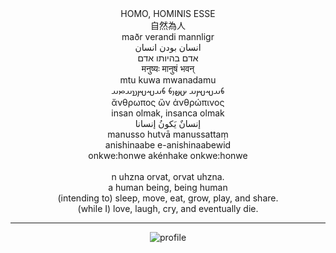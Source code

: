 <div align="center">
HOMO, HOMINIS ESSE<br>
自然為人<br>
maðr verandi mannligr<br>
انسان بودن انسان<br>
אדם בהיותו אדם<br>
मनुष्यः मानुषं भवन्<br>
mtu kuwa mwanadamu<br>
𐬨𐬀𐬱𐬫𐬀 𐬀𐬵𐬎𐬨 𐬨𐬀𐬱𐬫𐬯𐬀𐬙𐬀<br>
ἄνθρωπος ὤν ἀνθρώπινος<br>
insan olmak, insanca olmak<br>
إنسانٌ يَكونُ إنسانا<br>
manusso hutvā manussattaṃ<br>
anishinaabe e-anishinaabewid<br>
onkwe:honwe akénhake onkwe:honwe<br>
<br>
n uhzna orvat, orvat uhzna.
<br>
a human being, being human<br>
(intending to) sleep, move, eat, grow, play, and share.<br>
(while I) love, laugh, cry, and eventually die.

---

![profile](http://github-profile-summary-cards.vercel.app/api/cards/profile-details?username=philoserf&theme=github)
